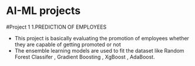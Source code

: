 # AI-ML projects 
#Project 1
1.PREDICTION OF EMPLOYEES
  * This project is basically evaluating the  promotion of employees whether they are capable of getting promoted or not 
  * The ensemble learning  models are  used to fit the dataset like Random Forest Classifer , Gradient Boosting , XgBoost , AdaBoost.


